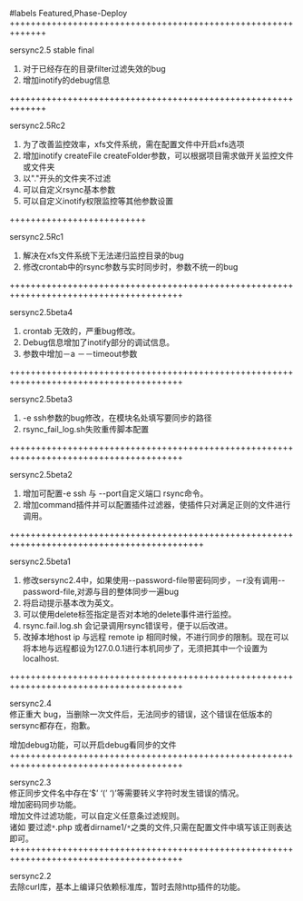 #labels Featured,Phase-Deploy<br />+++++++++++++++++++++++++++++++++++++++++++++++++++++++++++++

sersync2.5 stable final

1. 对于已经存在的目录filter过滤失效的bug
2. 增加inotify的debug信息

+++++++++++++++++++++++++++++++++++++++++++++++++++++++++++++

sersync2.5Rc2

1. 为了改善监控效率，xfs文件系统，需在配置文件中开启xfs选项
2. 增加inotify createFile createFolder参数，可以根据项目需求做开关监控文件或文件夹
3. 以"."开头的文件夹不过滤
4. 可以自定义rsync基本参数
5. 可以自定义inotify权限监控等其他参数设置

++++++++++++++++++++++++++

sersync2.5Rc1

1. 解决在xfs文件系统下无法递归监控目录的bug
2. 修改crontab中的rsync参数与实时同步时，参数不统一的bug

+++++++++++++++++++++++++++++++++++++++++++++++++++++++++++++++++++++++++++++++++++++++

sersync2.5beta4

1. crontab 无效的，严重bug修改。
2. Debug信息增加了inotify部分的调试信息。
3. 参数中增加－a －－timeout参数

+++++++++++++++++++++++++++++++++++++++++++++++++++++++++++++++++++++++++++++++++++++++

sersync2.5beta3

1. -e ssh参数的bug修改，在模块名处填写要同步的路径
2. rsync_fail_log.sh失败重传脚本配置

+++++++++++++++++++++++++++++++++++++++++++++++++++++++++++++++++++++++++++++++++++++++

sersync2.5beta2

1. 增加可配置-e ssh 与 --port自定义端口 rsync命令。
2. 增加command插件并可以配置插件过滤器，使插件只对满足正则的文件进行调用。

+++++++++++++++++++++++++++++++++++++++++++++++++++++++++++++++++++++++++++++++++++++++++++

sersync2.5beta1

1. 修改sersync2.4中，如果使用--password-file带密码同步，－r没有调用--password-file,对源与目的整体同步一遍bug
2. 将启动提示基本改为英文。
3. 可以使用delete标签指定是否对本地的delete事件进行监控。
4. rsync.fail.log.sh 会记录调用rsync错误号，便于以后改进。
5. 改掉本地host ip 与远程 remote ip 相同时候，不进行同步的限制。现在可以将本地与远程都设为127.0.0.1进行本机同步了，无须把其中一个设置为localhost.

+++++++++++++++++++++++++++++++++++++++++++++++++++++++++++++++++++++++++++++++++++++++

sersync2.4<br />修正重大 bug，当删除一次文件后，无法同步的错误，这个错误在低版本的sersync都存在，抱歉。

增加debug功能，可以开启debug看同步的文件<br />+++++++++++++++++++++++++++++++++++++++++++++++++++++++++++++++++++++++++++++++++++++++

sersync2.3<br />修正同步文件名中存在‘$’ ‘(’ ‘)’等需要转义字符时发生错误的情况。<br />增加密码同步功能。<br />增加文件过滤功能，可以自定义任意条过滤规则。<br />诸如 要过滤`*`.php 或者dirname1/`*`之类的文件,只需在配置文件中填写该正则表达即可。<br />+++++++++++++++++++++++++++++++++++++++++++++++++++++++++++++++++++++++++++++++++++++++

sersync2.2<br />去除curl库，基本上编译只依赖标准库，暂时去除http插件的功能。
